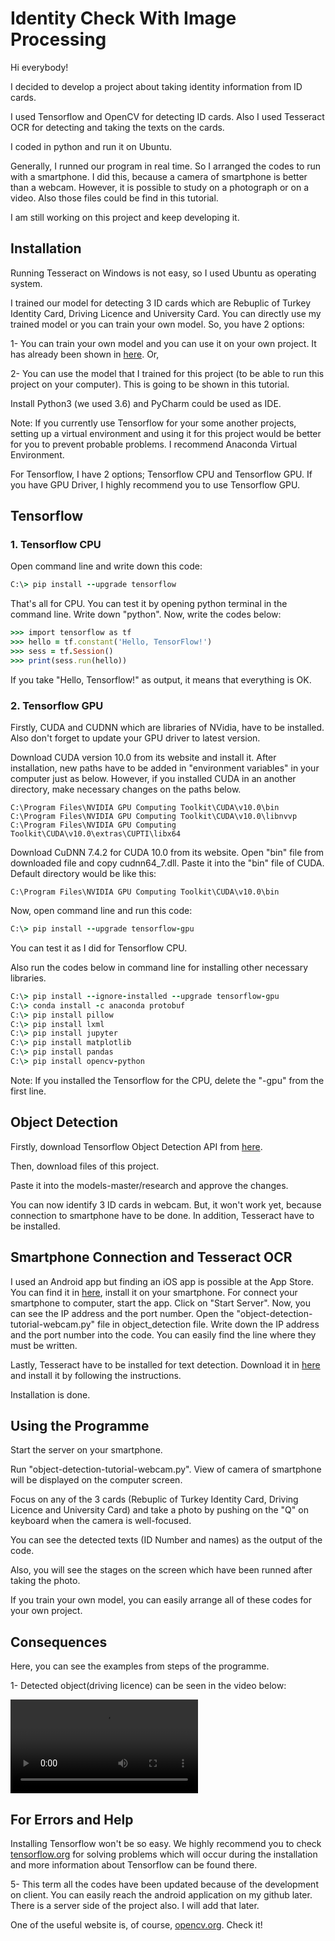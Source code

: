 # Identity Check With Image Processing
Hi everybody!

I decided to develop a project about taking identity information from ID cards.

I used Tensorflow and OpenCV for detecting ID cards. Also I used Tesseract OCR for detecting and taking the texts on the cards.

I coded in python and run it on Ubuntu.

Generally, I runned our program in real time. So I arranged the codes to run with a smartphone. I did this, because a camera of smartphone is better than a webcam. However, it is possible to study on a photograph or on a video. Also those files could be find in this tutorial.

I am still working on this project and keep developing it.

<h2>Installation</h2> 

Running Tesseract on Windows is not easy, so I used Ubuntu as operating system.

I trained our model for detecting 3 ID cards which are Rebuplic of Turkey Identity Card, Driving Licence and University Card. You can directly use my trained model or you can train your own model. So, you have 2 options:

1- You can train your own model and you can use it on your own project. It has already been shown in <a href=https://github.com/EdjeElectronics/TensorFlow-Object-Detection-API-Tutorial-Train-Multiple-Objects-Windows-10>here</a>. Or,

2- You can use the model that I trained for this project (to be able to run this project on your computer). This is going to be shown in this tutorial.

Install Python3 (we used 3.6) and PyCharm could be used as IDE.

Note: If you currently use Tensorflow for your some another projects, setting up a virtual environment and using it for this project would be better for you to prevent probable problems. I recommend Anaconda Virtual Environment.

For Tensorflow, I have 2 options; Tensorflow CPU and Tensorflow GPU. If you have GPU Driver, I highly recommend you to use Tensorflow GPU.

<h2>Tensorflow</h2>
<h3>1. Tensorflow CPU</h3>

Open command line and write down this code:
```ruby
C:\> pip install --upgrade tensorflow
```
That's all for CPU. You can test it by opening python terminal in the command line. Write down "python". Now, write the codes below:
```ruby
>>> import tensorflow as tf
>>> hello = tf.constant('Hello, TensorFlow!')
>>> sess = tf.Session()
>>> print(sess.run(hello))
```
If you take "Hello, Tensorflow!" as output, it means that everything is OK.

<h3>2. Tensorflow GPU</h3>

Firstly, CUDA and CUDNN which are libraries of NVidia, have to be installed. Also don't forget to update your GPU driver to latest version.

Download CUDA version 10.0 from its website and install it. After installation, new paths have to be added in "environment variables" in your computer just as below. However, if you installed CUDA in an another directory, make necessary changes on the paths below.

```
C:\Program Files\NVIDIA GPU Computing Toolkit\CUDA\v10.0\bin
C:\Program Files\NVIDIA GPU Computing Toolkit\CUDA\v10.0\libnvvp
C:\Program Files\NVIDIA GPU Computing Toolkit\CUDA\v10.0\extras\CUPTI\libx64
```

Download CuDNN 7.4.2 for CUDA 10.0 from its website. Open "bin" file from downloaded file and copy cudnn64_7.dll. Paste it into the "bin" file of CUDA. Default directory would be like this:

```
C:\Program Files\NVIDIA GPU Computing Toolkit\CUDA\v10.0\bin
```
Now, open command line and run this code:

```ruby
C:\> pip install --upgrade tensorflow-gpu
```

You can test it as I did for Tensorflow CPU.

Also run the codes below in command line for installing other necessary libraries.

```ruby
C:\> pip install --ignore-installed --upgrade tensorflow-gpu
C:\> conda install -c anaconda protobuf
C:\> pip install pillow
C:\> pip install lxml
C:\> pip install jupyter
C:\> pip install matplotlib
C:\> pip install pandas
C:\> pip install opencv-python
```
Note: If you installed the Tensorflow for the CPU, delete the "-gpu" from the first line.

<h2>Object Detection</h2>

Firstly, download Tensorflow Object Detection API from <a href=https://github.com/tensorflow/models>here</a>.

Then, download files of this project.

Paste it into the models-master/research and approve the changes.

You can now identify 3 ID cards in webcam. But, it won't work yet, because connection to smartphone have to be done. In addition, Tesseract have to be installed.

<h2>Smartphone Connection and Tesseract OCR</h2>

I used an Android app but finding an iOS app is possible at the App Store. You can find it in <a href="https://play.google.com/store/apps/details?id=com.pas.webcam&hl">here</a>, install it on your smartphone. For connect your smartphone to computer, start the app. Click on "Start Server". Now, you can see the IP address and the port number. Open the "object-detection-tutorial-webcam.py" file in object_detection file. Write down the IP address and the port number into the code. You can easily find the line where they must be written.

Lastly, Tesseract have to be installed for text detection. Download it in <a href=https://github.com/tesseract-ocr/tesseract>here</a> and install it by following the instructions.

Installation is done.

<h2>Using the Programme</h2>

Start the server on your smartphone.

Run "object-detection-tutorial-webcam.py". View of camera of smartphone will be displayed on the computer screen.

Focus on any of the 3 cards (Rebuplic of Turkey Identity Card, Driving Licence and University Card) and take a photo by pushing on the "Q" on keyboard when the camera is well-focused.

You can see the detected texts (ID Number and names) as the output of the code.

Also, you will see the stages on the screen which have been runned after taking the photo.

If you train your own model, you can easily arrange all of these codes for your own project.

<h2>Consequences</h2>

Here, you can see the examples from steps of the programme.

1- Detected object(driving licence) can be seen in the video below:

<video src="https://youtu.be/vlDgagjFBIc" alt="Photo Detection"> </video>


<h2>For Errors and Help</h2>

Installing Tensorflow won't be so easy. We highly recommend you to check <a href="https://www.tensorflow.org">tensorflow.org</a> for solving problems which will occur during the installation and more information about Tensorflow can be found there.


5- This term all the codes have been updated because of the development on client. You can easily reach the android application on my github later. There is a server side of the project also. I will add that later.

One of the useful website is, of course, <a href="https://opencv.org">opencv.org</a>. Check it!
